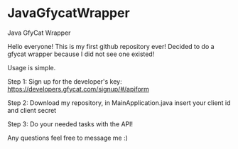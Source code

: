# JavaGfycatWrapper
Java GfyCat Wrapper

Hello everyone! This is my first github repository ever!
Decided to do a gfycat wrapper because I did not see one existed!

Usage is simple.

Step 1: Sign up for the developer's key: https://developers.gfycat.com/signup/#/apiform

Step 2: Download my repository, in MainApplication.java insert your client id and client secret

Step 3: Do your needed tasks with the API!

Any questions feel free to message me :)
